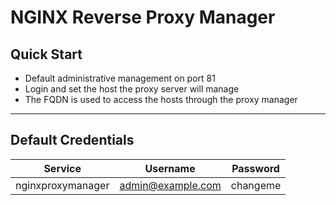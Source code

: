 # NGINX Reverse Proxy Manager
## Quick Start
- Default administrative management on port 81
- Login and set the host the proxy server will manage
- The FQDN is used to access the hosts through the proxy manager 

---

## Default Credentials

 |  Service   |  Username   |   Password  |
| --- | --- | --- |
| nginxproxymanager | admin@example.com | changeme |